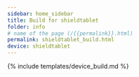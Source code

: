 ```yaml
---
sidebar: home_sidebar
title: Build for shieldtablet
folder: info
# name of the page (/{{permalink}}.html)
permalink: shieldtablet_build.html
device: shieldtablet
---
```

{% include templates/device_build.md %}
